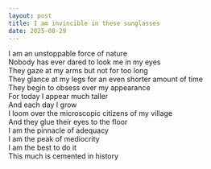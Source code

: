 ```yaml
---
layout: post
title: I am invincible in these sunglasses
date: 2025-08-29
---
```


I am an unstoppable force of nature  
Nobody has ever dared to look me in my eyes  
They gaze at my arms but not for too long  
They glance at my legs for an even shorter amount of time  
They begin to obsess over my appearance   
For today I appear much taller  
And each day I grow  
I loom over the microscopic citizens of my village  
And they glue their eyes to the floor  
I am the pinnacle of adequacy   
I am the peak of mediocrity   
I am the best to do it  
This much is cemented in history  